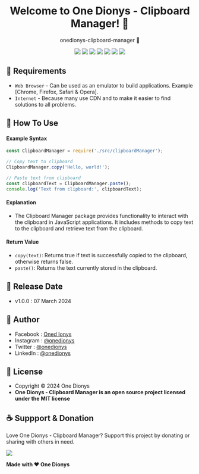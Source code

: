 <h1 align="center">Welcome to One Dionys - Clipboard Manager! 👋 </h1>

<p align="center">onedionys-clipboard-manager 💖 </p>

<p align="center">
<img src="https://img.shields.io/github/contributors/onedionys/onedionys-clipboard-manager?style=flat-square">
<img src="https://img.shields.io/github/issues/onedionys/onedionys-clipboard-manager?style=flat-square">
<img src="https://img.shields.io/github/stars/onedionys/onedionys-clipboard-manager?style=flat-square"> 
<img src="https://img.shields.io/github/forks/onedionys/onedionys-clipboard-manager?style=flat-square">
<img src="https://img.shields.io/github/last-commit/onedionys/onedionys-clipboard-manager.svg?style=flat-square">
<img src="https://img.shields.io/github/languages/code-size/onedionys/onedionys-clipboard-manager?style=flat-square">
<img src="https://img.shields.io/github/license/onedionys/onedionys-clipboard-manager?style=flat-square">
</p>

## 💾 Requirements

* `Web Browser` - Can be used as an emulator to build applications. Example [Chrome, Firefox, Safari & Opera].
* `Internet` - Because many use CDN and to make it easier to find solutions to all problems.

## 🎯 How To Use

#### Example Syntax

```javascript
const ClipboardManager = require('./src/clipboardManager');

// Copy text to clipboard
ClipboardManager.copy('Hello, world!');

// Paste text from clipboard
const clipboardText = ClipboardManager.paste();
console.log('Text from clipboard:', clipboardText);
```

#### Explanation

* The Clipboard Manager package provides functionality to interact with the clipboard in JavaScript applications. It includes methods to copy text to the clipboard and retrieve text from the clipboard.

#### Return Value

* `copy(text)`: Returns true if text is successfully copied to the clipboard, otherwise returns false.
* `paste()`: Returns the text currently stored in the clipboard.

## 📆 Release Date

* v1.0.0 : 07 March 2024

## 🧑 Author

* Facebook : <a href="https://www.facebook.com/theonedionys"> Oned Ionys</a>
* Instagram : <a href="https://www.instagram.com/onedionys/"> @onedionys</a>
* Twitter : <a href="https://twitter.com/onedionys"> @onedionys</a>
* LinkedIn :  <a href="https://www.linkedin.com/in/onedionys/"> @onedionys</a>

## 📝 License

* Copyright © 2024 One Dionys
* **One Dionys - Clipboard Manager is an open source project licensed under the MIT license**

## ☕️ Suppport & Donation

Love One Dionys - Clipboard Manager? Support this project by donating or sharing with others in need.

<a href="https://www.buymeacoffee.com/onedionys"><img src="https://img.shields.io/badge/Buy_Me_A_Coffee-FFDD00?style=for-the-badge&logo=buy-me-a-coffee&logoColor=black"/> </a>

**Made with ❤️ One Dionys**
